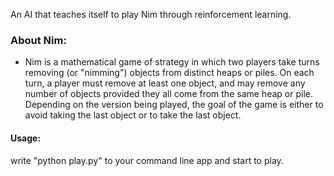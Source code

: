 An AI that teaches itself to play Nim through reinforcement learning.

### About Nim:
  - Nim is a mathematical game of strategy in which two players take turns removing (or "nimming") objects from distinct heaps or piles.
    On each turn, a player must remove at least one object, and may remove any number of objects provided they all come from the same heap or pile.
    Depending on the version being played, the goal of the game is either to avoid taking the last object or to take the last object.


#### Usage:
  write "python play.py" to your command line app and start to play.
